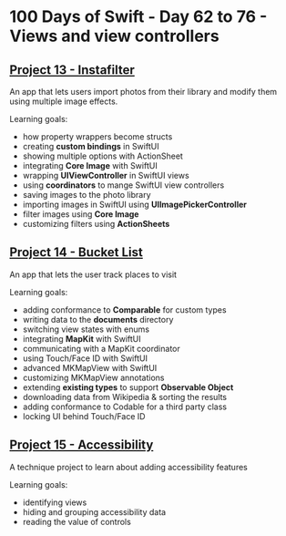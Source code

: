 # 100 Days of Swift - Day 62 to 76 - Views and view controllers

## [Project 13 - Instafilter](Project%2013)
An app that lets users import photos from their library and modify them using multiple image effects.

Learning goals:
- how property wrappers become structs
- creating **custom bindings** in SwiftUI
- showing multiple options with ActionSheet
- integrating **Core Image** with SwiftUI
- wrapping **UIViewController** in SwiftUI views
- using **coordinators** to mange SwiftUI view controllers
- saving images to the photo library
- importing images in SwiftUI using **UIImagePickerController**
- filter images using **Core Image**
- customizing filters using **ActionSheets**

## [Project 14 - Bucket List](Project%2014)
An app that lets the user track places to visit

Learning goals:
- adding conformance to **Comparable** for custom types
- writing data to the **documents** directory
- switching view states with enums
- integrating **MapKit** with SwiftUI
- communicating with a MapKit coordinator
- using Touch/Face ID with SwiftUI
- advanced MKMapView with SwiftUI
- customizing MKMapView annotations
- extending __existing types__ to support **Observable Object**
- downloading data from Wikipedia & sorting the results
- adding conformance to Codable for a third party class
- locking UI behind Touch/Face ID

## [Project 15 - Accessibility](Project%2015)
A technique project to learn about adding accessibility features

Learning goals:
- identifying views
- hiding and grouping accessibility data
- reading the value of controls
